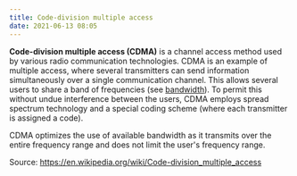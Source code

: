 ```yaml
---
title: Code-division multiple access
date: 2021-06-13 08:05
---
```


**Code-division multiple access (CDMA)** is a channel access method used by
various radio communication technologies. CDMA is an example of multiple access,
where several transmitters can send information simultaneously over a single
communication channel. This allows several users to share a band of frequencies
(see [bandwidth](20210613080922-bandwidth.md)). To permit this without 
undue interference between the users, CDMA employs spread spectrum technology
and a special coding scheme (where each transmitter is assigned a code).

CDMA optimizes the use of available bandwidth as it transmits over the entire
frequency range and does not limit the user's frequency range.

Source: https://en.wikipedia.org/wiki/Code-division_multiple_access
